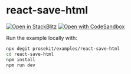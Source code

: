 # react-save-html

[![Open in StackBlitz](https://developer.stackblitz.com/img/open_in_stackblitz.svg)](https://stackblitz.com/github/prosekit/examples/tree/master/react-save-html)
[![Open with CodeSandbox](https://assets.codesandbox.io/github/button-edit-lime.svg)](https://codesandbox.io/p/sandbox/github/prosekit/examples/tree/master/react-save-html)

Run the example locally with:

```bash
npx degit prosekit/examples/react-save-html
cd react-save-html
npm install
npm run dev
```

